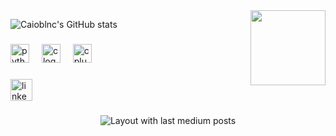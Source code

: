 
<img align="right" height="120" src="https://i.giphy.com/media/v1.Y2lkPTc5MGI3NjExb2Y4Mmh0bG0yeTI3a2l4MGNyaTNlam44cmt6ZnN1MnU0cWtzYXF2eSZlcD12MV9pbnRlcm5hbF9naWZfYnlfaWQmY3Q9Zw/cMSIbw9yS2JWpdnLlf/giphy-downsized-large.gif"  />

![Caioblnc's GitHub stats](https://github-readme-stats.vercel.app/api?username=caioblnc&theme=apprentice&show_icons=true)

###

<div align="left">
  <img src="https://cdn.jsdelivr.net/gh/devicons/devicon/icons/python/python-original.svg" height="30" alt="python logo"  />
  <img width="12" />
  <img src="https://cdn.jsdelivr.net/gh/devicons/devicon/icons/c/c-original.svg" height="30" alt="c logo"  />
  <img width="12" />
  <img src="https://cdn.jsdelivr.net/gh/devicons/devicon/icons/cplusplus/cplusplus-original.svg" height="30" alt="cplusplus logo"  />
</div>

###

<div align="left">
  <a href="https://www.linkedin.com/in/caio-blanco/" target="_blank">
    <img src="https://img.shields.io/static/v1?message=LinkedIn&logo=linkedin&label=&color=0077B5&logoColor=white&labelColor=&style=for-the-badge" height="35" alt="linkedin logo"  />
  </a>
</div>

###

<div align="center">
  <img src="https://github-read-medium-git-main.pahlevikun.vercel.app/latest?limit=4" alt="Layout with last medium posts"  />
</div>

###
